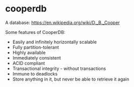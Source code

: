 # cooperdb

A database: https://en.wikipedia.org/wiki/D._B._Cooper

Some features of CooperDB:

* Easily and infinitely horizontally scalable
* Fully partition-tolerant
* Highly available
* Immediately consistent
* ACID compliant
* Transactional integrity - without transactions
* Immune to deadlocks
* Store anything in it, but never be able to retrieve it again
